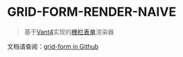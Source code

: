 # GRID-FORM-RENDER-NAIVE
> 基于[Vant4](https://vant-ui.github.io)实现的[栅栏表单](https://github.com/0604hx/grid-form)渲染器

文档请查阅：[grid-form in Github](https://github.com/0604hx/grid-form)
